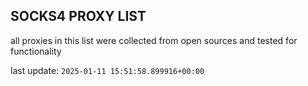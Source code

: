 ## SOCKS4 PROXY LIST

all proxies in this list were collected from open sources and tested for functionality

last update: `2025-01-11 15:51:58.899916+00:00`